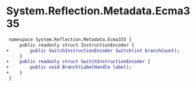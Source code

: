 # System.Reflection.Metadata.Ecma335

``` diff
 namespace System.Reflection.Metadata.Ecma335 {
     public readonly struct InstructionEncoder {
+        public SwitchInstructionEncoder Switch(int branchCount);
     }
+    public readonly struct SwitchInstructionEncoder {
+        public void Branch(LabelHandle label);
+    }
 }
```
